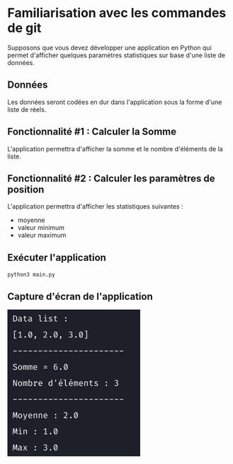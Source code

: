 # Familiarisation avec les commandes de git 

Supposons que vous devez développer une application en Python qui permet d'afficher quelques paramètres statistiques sur base d'une liste de données.

## Données
Les données seront codées en dur dans l'application sous la forme d'une liste de réels.

## Fonctionnalité #1 : Calculer la Somme
L'application permettra d'afficher la somme et le nombre d'éléments de la liste.

## Fonctionnalité #2 : Calculer les paramètres de position
L'application permettra d'afficher les statistiques suivantes :
* moyenne
* valeur minimum
* valeur maximum

## Exécuter l'application

```shell
python3 main.py
```
## Capture d'écran de l'application
![](Application_Statistique.png)
